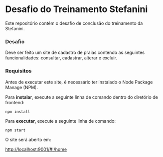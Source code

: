 # Desafio do Treinamento Stefanini

Este repositório contém o desafio de conclusão do treinamento da Stefanini. 

### Desafio

Deve ser feito um site de cadastro de praias contendo as seguintes funcionalidades: consultar, cadastrar, alterar e excluir.

### Requisitos

Antes de executar este site, é necessário ter instalado o Node Package Manage (NPM).

Para **instalar**, execute a seguinte linha de comando dentro do diretório de frontend:

`npm install`

Para **executar**, execute a seguinte linha de comando:

`npm start`

O site será aberto em: 

[<http://localhost:9001/#!/home>](http://localhost:9001/#!/home)

